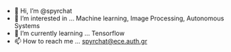 - 👋 Hi, I’m @spyrchat
- 👀 I’m interested in ... Machine learning, Image Processing, Autonomous Systems
- 🌱 I’m currently learning ... Tensorflow
- 📫 How to reach me ... spyrchat@ece.auth.gr

<!---
Hello I am an Electrical and Computer Engineering Student and an aspiring ML engineer, I currently use github for my personal and university Projects.
--->

